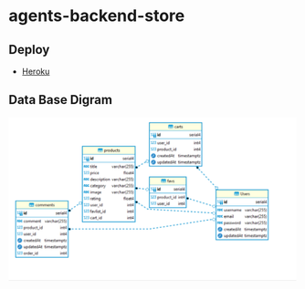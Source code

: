 # agents-backend-store

## Deploy

- [Heroku](https://agent-store.herokuapp.com/)


## Data Base Digram

![DB-ERD](./img/DB-ERD.png)


